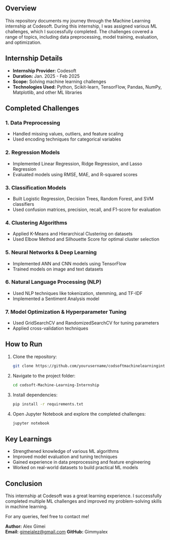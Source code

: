 
## Overview
This repository documents my journey through the Machine Learning internship at Codesoft. During this internship, I was assigned various ML challenges, which I successfully completed. The challenges covered a range of topics, including data preprocessing, model training, evaluation, and optimization.

## Internship Details
- **Internship Provider:** Codesoft
- **Duration:** Jan. 2025 - Feb 2025
- **Scope:** Solving machine learning challenges
- **Technologies Used:** Python, Scikit-learn, TensorFlow, Pandas, NumPy, Matplotlib, and other ML libraries

## Completed Challenges
### 1. Data Preprocessing
- Handled missing values, outliers, and feature scaling
- Used encoding techniques for categorical variables

### 2. Regression Models
- Implemented Linear Regression, Ridge Regression, and Lasso Regression
- Evaluated models using RMSE, MAE, and R-squared scores

### 3. Classification Models
- Built Logistic Regression, Decision Trees, Random Forest, and SVM classifiers
- Used confusion matrices, precision, recall, and F1-score for evaluation

### 4. Clustering Algorithms
- Applied K-Means and Hierarchical Clustering on datasets
- Used Elbow Method and Silhouette Score for optimal cluster selection

### 5. Neural Networks & Deep Learning
- Implemented ANN and CNN models using TensorFlow
- Trained models on image and text datasets

### 6. Natural Language Processing (NLP)
- Used NLP techniques like tokenization, stemming, and TF-IDF
- Implemented a Sentiment Analysis model

### 7. Model Optimization & Hyperparameter Tuning
- Used GridSearchCV and RandomizedSearchCV for tuning parameters
- Applied cross-validation techniques


## How to Run
1. Clone the repository:
   ```sh
   git clone https://github.com/yourusername/codsoftmachinelearninginternship.git
   ```
2. Navigate to the project folder:
   ```sh
   cd codsoft-Machine-Learning-Internship
   ```
3. Install dependencies:
   ```sh
   pip install -r requirements.txt
   ```
4. Open Jupyter Notebook and explore the completed challenges:
   ```sh
   jupyter notebook
   ```

## Key Learnings
- Strengthened knowledge of various ML algorithms
- Improved model evaluation and tuning techniques
- Gained experience in data preprocessing and feature engineering
- Worked on real-world datasets to build practical ML models

## Conclusion
This internship at Codesoft was a great learning experience. I successfully completed multiple ML challenges and improved my problem-solving skills in machine learning.

For any queries, feel free to contact me!


**Author:** Alex Gimei  
**Email:** gimeialez@gmail.com 
**GitHub:** Gimmyalex

